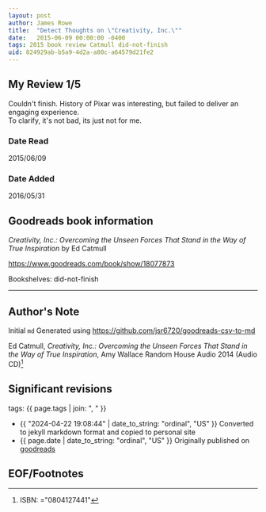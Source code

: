 ```yaml
---
layout: post
author: James Rowe
title:  "Detect Thoughts on \"Creativity, Inc.\""
date:   2015-06-09 00:00:00 -0400
tags: 2015 book review Catmull did-not-finish
uid: 824929ab-b5a9-4d2a-a80c-a64579d21fe2
---
```


<!-- highly dependent on how you personally use jekyll templates, and how you want this to show up -->
<!-- escape any jekyll keys with double brackets -->

## My Review 1/5

Couldn't finish. History of Pixar was interesting, but failed to deliver an engaging experience.<br/>To clarify, it's not bad, its just not for me.

### Date Read
2015/06/09

### Date Added
2016/05/31

## Goodreads book information

*Creativity, Inc.: Overcoming the Unseen Forces That Stand in the Way of True Inspiration* by Ed Catmull

https://www.goodreads.com/book/show/18077873

Bookshelves: did-not-finish

---

## Author's Note

Initial `md` Generated using https://github.com/jsr6720/goodreads-csv-to-md

Ed Catmull, *Creativity, Inc.: Overcoming the Unseen Forces That Stand in the Way of True Inspiration*, Amy    Wallace Random House Audio 2014 (Audio CD)[^1]

## Significant revisions

tags: {{ page.tags | join: ", " }} <!-- todo move this somewhere -->

- {{ "2024-04-22 19:08:44" | date_to_string: "ordinal", "US" }} Converted to jekyll markdown format and copied to personal site
- {{ page.date | date_to_string: "ordinal", "US" }} Originally published on [goodreads](https://www.goodreads.com)

## EOF/Footnotes

[^1]: ISBN: ="0804127441"